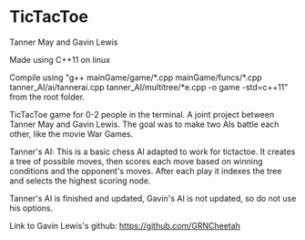 # TicTacToe
Tanner May and Gavin Lewis

Made using C++11 on linux

Compile using "g++ mainGame/game/\*.cpp mainGame/funcs/\*.cpp tanner_AI/ai/tannerai.cpp tanner_AI/multitree/\*e.cpp -o game -std=c++11" from the root folder.

TicTacToe game for 0-2 people in the terminal. A joint project between Tanner May and Gavin Lewis. The goal was
to make two AIs battle each other, like the movie War Games.

Tanner's AI:
This is a basic chess AI adapted to work for tictactoe. It creates a tree of possible moves, then scores each move based
on winning conditions and the opponent's moves. After each play it indexes the tree and selects the highest scoring node.

Tanner's AI is finished and updated, Gavin's AI is not updated, so do not use his options.

Link to Gavin Lewis's github: https://github.com/GRNCheetah
